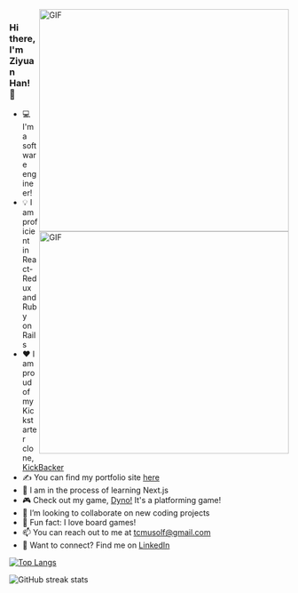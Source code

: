 <img align="right" alt="GIF" src="https://user-images.githubusercontent.com/71670060/116963039-97e0e880-ac5c-11eb-96ee-f314fa4f9d1d.gif" width="450" height="400" />
<img align="right" alt="GIF" src="https://user-images.githubusercontent.com/31353811/214981727-37adc71e-4651-4826-a4a0-34044fd5deef.gif" width="450" height="400" />

### Hi there, I'm Ziyuan Han! 👋

- 💻 I'm a software engineer!
- 💡 I am proficient in React-Redux and Ruby on Rails
- ❤️ I am proud of my Kickstarter clone, [KickBacker][kickbacker]
- ✍ You can find my portfolio site [here][portfolio]
- :eyes: I am in the process of learning Next.js
- 🎮 Check out my game, [Dyno!][dyno] It's a platforming game!
- :rocket: I’m looking to collaborate on new coding projects
- 🎲 Fun fact: I love board games!
- 📫 You can reach out to me at tcmusolf@gmail.com
- 🔗 Want to connect? Find me on [LinkedIn][linkedin]


[![Top Langs](https://github-readme-stats.vercel.app/api/top-langs/?username=ByronHan333&layout=compact)](https://github.com/anuraghazra/github-readme-stats)

<!-- ![GitHub stats](https://github-readme-stats.vercel.app/api?username=ByronHan333&show_icons=true)   -->

![GitHub streak stats](https://github-readme-streak-stats.herokuapp.com/?user=ByronHan333)


[linkedin]: https://www.linkedin.com/in/taylor-musolf/
[portfolio]: https://ByronHan333.github.io
[angellist]: https://angel.co/u/taylor-musolf
[kickbacker]: https://kickbacker.herokuapp.com/
[dyno]: https://dyno.ByronHan333.com/
